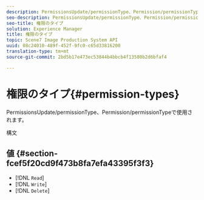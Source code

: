 ```yaml
---
description: PermissionsUpdate/permissionType、Permission/permissionTypeで使用されます。
seo-description: PermissionsUpdate/permissionType、Permission/permissionTypeで使用されます。
seo-title: 権限のタイプ
solution: Experience Manager
title: 権限のタイプ
topic: Scene7 Image Production System API
uuid: 08c24010-489f-452f-9fc0-c65d33816200
translation-type: tm+mt
source-git-commit: 2bd5b17e473ec53844b4bbcb4f13580b2d6bfaf4

---
```



# 権限のタイプ{#permission-types}

PermissionsUpdate/permissionType、Permission/permissionTypeで使用されます。

構文

## 値 {#section-fcef5f20cd9f473b8fa7efa43395f3f3}

* [!DNL `Read`]
* [!DNL `Write`]
* [!DNL `Delete`]

